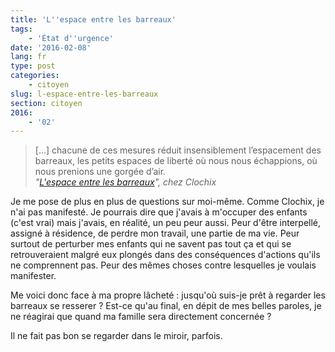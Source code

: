 ```yaml
---
title: 'L''espace entre les barreaux'
tags:
    - 'État d''urgence'
date: '2016-02-08'
lang: fr
type: post
categories:
    - citoyen
slug: l-espace-entre-les-barreaux
section: citoyen
2016:
    - '02'
---
```


> [...] chacune de ces mesures réduit insensiblement l’espacement des barreaux, les petits espaces de liberté où nous nous échappions, où nous prenions une gorgée d’air.  
> <cite>"[L'espace entre les barreaux](https://esquisses.clochix.net/2016/02/07/urgence/)", chez Clochix</cite>

Je me pose de plus en plus de questions sur moi-même. Comme Clochix, je n'ai pas manifesté. Je pourrais dire que j'avais à m'occuper des enfants (c'est vrai) mais j'avais, en réalité, un peu peur aussi. Peur d'être interpellé, assigné à résidence, de perdre mon travail, une partie de ma vie. Peur surtout de perturber mes enfants qui ne savent pas tout ça et qui se retrouveraient malgré eux plongés dans des conséquences d'actions qu'ils ne comprennent pas. Peur des mêmes choses contre lesquelles je voulais manifester.

Me voici donc face à ma propre lâcheté : jusqu'où suis-je prêt à regarder les barreaux se resserer ? Est-ce qu'au final, en dépit de mes belles paroles, je ne réagirai que quand ma famille sera directement concernée ?

Il ne fait pas bon se regarder dans le miroir, parfois.
